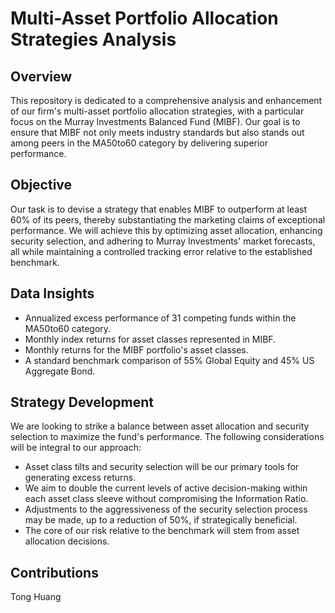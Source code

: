 # Multi-Asset Portfolio Allocation Strategies Analysis

## Overview
This repository is dedicated to a comprehensive analysis and enhancement of our firm's multi-asset portfolio allocation strategies, with a particular focus on the Murray Investments Balanced Fund (MIBF). Our goal is to ensure that MIBF not only meets industry standards but also stands out among peers in the MA50to60 category by delivering superior performance.

## Objective
Our task is to devise a strategy that enables MIBF to outperform at least 60% of its peers, thereby substantiating the marketing claims of exceptional performance. We will achieve this by optimizing asset allocation, enhancing security selection, and adhering to Murray Investments' market forecasts, all while maintaining a controlled tracking error relative to the established benchmark.

## Data Insights

* Annualized excess performance of 31 competing funds within the MA50to60 category.
* Monthly index returns for asset classes represented in MIBF.
* Monthly returns for the MIBF portfolio's asset classes.
* A standard benchmark comparison of 55% Global Equity and 45% US Aggregate Bond.

## Strategy Development
We are looking to strike a balance between asset allocation and security selection to maximize the fund's performance. The following considerations will be integral to our approach:

* Asset class tilts and security selection will be our primary tools for generating excess returns.
* We aim to double the current levels of active decision-making within each asset class sleeve without compromising the Information Ratio.
* Adjustments to the aggressiveness of the security selection process may be made, up to a reduction of 50%, if strategically beneficial.
* The core of our risk relative to the benchmark will stem from asset allocation decisions.

## Contributions

Tong Huang